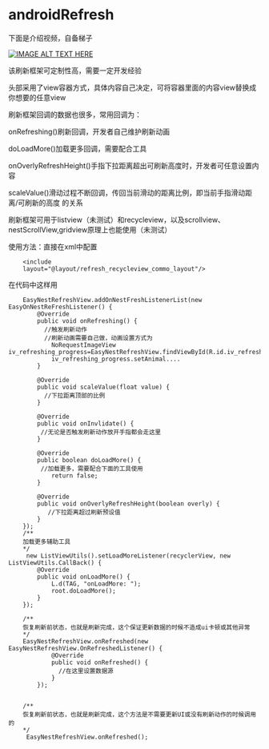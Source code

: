 # androidRefresh

下面是介绍视频，自备梯子

[![IMAGE ALT TEXT HERE](https://i.ytimg.com/vi/VmXOvISqu6I/2.jpg?time=1477555299808)](https://youtu.be/VmXOvISqu6I)

该刷新框架可定制性高，需要一定开发经验

头部采用了view容器方式，具体内容自己决定，可将容器里面的内容view替换成你想要的任意view

刷新框架回调的数据也很多，常用回调为：

onRefreshing()刷新回调，开发者自己维护刷新动画

doLoadMore()加载更多回调，需要配合工具

onOverlyRefreshHeight()手指下拉距离超出可刷新高度时，开发者可任意设置内容

scaleValue()滑动过程不断回调，传回当前滑动的距离比例，即当前手指滑动距离/可刷新的高度 的关系

刷新框架可用于listview（未测试）和recycleview，以及scrollview、nestScrollView,gridview原理上也能使用（未测试）

使用方法：直接在xml中配置

        <include
        layout="@layout/refresh_recycleview_commo_layout"/>
        
 在代码中这样用
 
        EasyNestRefreshView.addOnNestFreshListenerList(new EasyOnNestReFreshListener() {
            @Override
            public void onRefreshing() {
              //触发刷新动作
              //刷新动画需要自己做，动画设置方式为
                NoRequestImageView iv_refreshing_progress=EasyNestRefreshView.findViewById(R.id.iv_refreshing_progress);
                iv_refreshing_progress.setAnimal....
            }

            @Override
            public void scaleValue(float value) {
              //下拉距离顶部的比例
            }

            @Override
            public void onInvlidate() {
             //无论是否触发刷新动作放开手指都会走这里
            }

            @Override
            public boolean doLoadMore() {
             //加载更多，需要配合下面的工具使用
                return false;
            }

            @Override
            public void onOverlyRefreshHeight(boolean overly) {
               //下拉距离超过刷新预设值
            }
        });
        /**
        加载更多辅助工具
        */
         new ListViewUtils().setLoadMoreListener(recyclerView, new ListViewUtils.CallBack() {
            @Override
            public void onLoadMore() {
                L.d(TAG, "onLoadMore: ");
                root.doLoadMore();
            }
        });
        
        /**
        恢复刷新前状态，也就是刷新完成，这个保证更新数据的时候不造成ui卡顿或其他异常
        */
        EasyNestRefreshView.onRefreshed(new EasyNestRefreshView.OnRefreshedListener() {
                @Override
                public void onRefreshed() {
                  //在这里设置数据源
                }
            });
            
            
        /**
        恢复刷新前状态，也就是刷新完成，这个方法是不需要更新UI或没有刷新动作的时候调用的
        */
         EasyNestRefreshView.onRefreshed();
